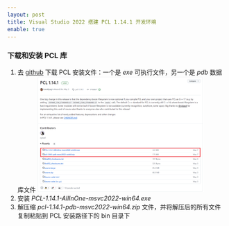 ```yaml
---
layout: post
title: Visual Studio 2022 搭建 PCL 1.14.1 开发环境
enable: true
---
```


### 下载和安装 PCL 库

1. 去 [github](https://github.com/PointCloudLibrary/pcl/releases/tag/pcl-1.14.1) 下载 PCL 安装文件：一个是 *exe* 可执行文件，另一个是 *pdb* 数据库文件
    <img src="../images/pcl1141.png" width="80%">
2. 安装 *PCL-1.14.1-AllInOne-msvc2022-win64.exe*
3. 解压缩 *pcl-1.14.1-pdb-msvc2022-win64.zip* 文件，并将解压后的所有文件复制粘贴到 PCL 安装路径下的 bin 目录下
